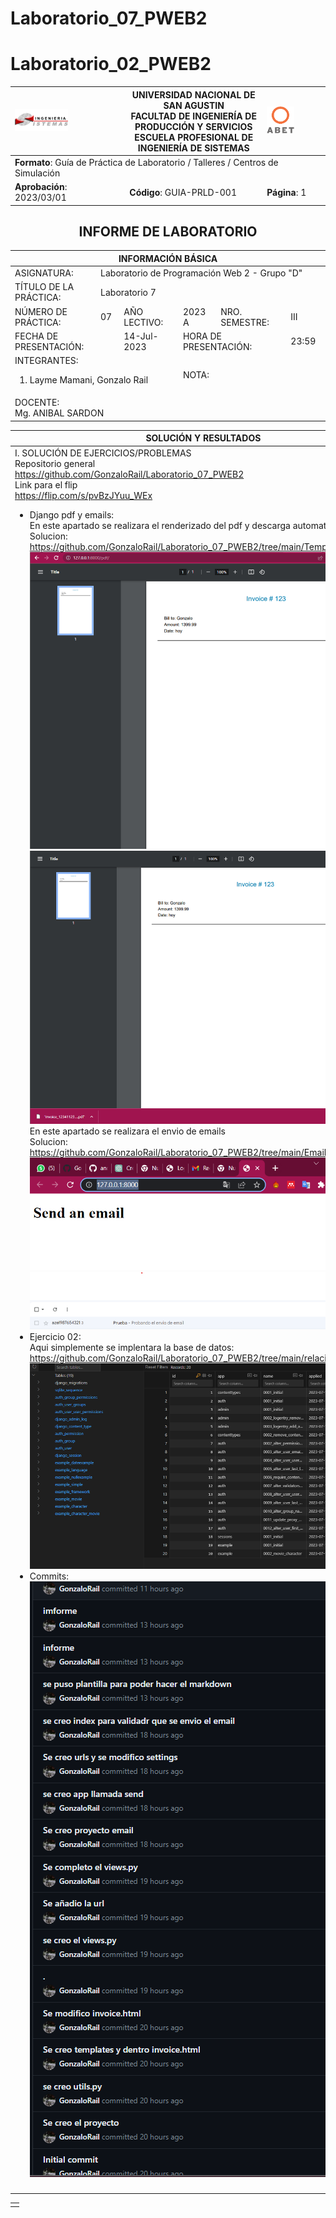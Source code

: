 # Laboratorio_07_PWEB2

# Laboratorio_02_PWEB2
<table>
    <theader>
        <tr>
            <td><img src="https://github.com/rescobedoq/pw2/blob/main/epis.png?raw=true" alt="EPIS" style="width:50%; height:auto"/></td>
            <th align="center">
                <span style="font-weight:bold;">UNIVERSIDAD NACIONAL DE SAN AGUSTIN</span><br />
                <span style="font-weight:bold;">FACULTAD DE INGENIERÍA DE PRODUCCIÓN Y SERVICIOS</span><br />
                <span style="font-weight:bold;">ESCUELA PROFESIONAL DE INGENIERÍA DE SISTEMAS</span>
            </th>
            <td><img src="https://github.com/rescobedoq/pw2/blob/main/abet.png?raw=true" alt="ABET" style="width:50%; height:auto"/></td>
        </tr>
    </theader>
    <tbody>
        <tr><td colspan="3"><span style="font-weight:bold;">Formato</span>: Guía de Práctica de Laboratorio / Talleres / Centros de Simulación</td></tr>
        <tr><td><span style="font-weight:bold;">Aprobación</span>:  2023/03/01</td><td><span style="font-weight:bold;">Código</span>: GUIA-PRLD-001</td><td><span style="font-weight:bold;">Página</span>: 1</td></tr>
    </tbody>
</table>
</div>
<div align="center">
    <span style="font-weight:bold;"><h2>INFORME DE LABORATORIO</h2></span>
</div>


<table>
<theader>
    <tr><th colspan="6" style="width:50%; height:auto; text-align:center">INFORMACIÓN BÁSICA</th></tr>
</theader>
<tbody>
    <tr>
        <td>ASIGNATURA:</td><td colspan="5">Laboratorio de Programación Web 2 - Grupo "D"</td>
    </tr>
    <tr>
        <td>TÍTULO DE LA PRÁCTICA:</td><td colspan="5">Laboratorio 7</td>
    </tr>
    <tr>
        <td>NÚMERO DE PRÁCTICA:</td><td>07</td><td>AÑO LECTIVO:</td><td>2023 A</td><td>NRO. SEMESTRE:</td><td>III</td>
    </tr>
    <tr>
        <td colspan="2">FECHA DE PRESENTACIÓN:</td><td>14-Jul-2023</td><td colspan="2">HORA DE PRESENTACIÓN:</td><td>23:59</td>
    </tr>
    <tr>
        <td colspan="3">INTEGRANTES:
        <ol>
        <li>Layme Mamani, Gonzalo Rail</li>
        </ol>
        </td>
        <td colspan="2"> NOTA:</td>
        <td>     </td>
    </tr>
    <tr>
        <td colspan="6">DOCENTE:<br>
        Mg. ANIBAL SARDON
        </td>
    </tr>
</tdbody>
</table>

<table>
    <theader>
        <tr>
            <th style="text-align:center">SOLUCIÓN Y RESULTADOS</th>
        </tr>
    </theader>
    <tbody>
        <tr>
            <td>
            I. SOLUCIÓN DE EJERCICIOS/PROBLEMAS<br>
                    Repositorio general<br>
                    <a href="https://github.com/GonzaloRail/Laboratorio_07_PWEB2">https://github.com/GonzaloRail/Laboratorio_07_PWEB2</a>
                    <br>Link para el flip<br>
                    <a href="https://flip.com/s/pvBzJYuu_WEx">https://flip.com/s/pvBzJYuu_WEx</a>
            <ul>
                <li>
                    Django pdf y emails:
                    <br>En este apartado se realizara el renderizado del pdf y descarga automatica<br>
                    Solucion: <a href="https://github.com/GonzaloRail/Laboratorio_07_PWEB2/tree/main/TemplateToAPDF/pdf">https://github.com/GonzaloRail/Laboratorio_07_PWEB2/tree/main/TemplateToAPDF/pdf</a>
                    <img src="./img/pdf1.png">
                    <img src="./img/pdf2.png">
                    <br>En este apartado se realizara el envio de emails<br>
                    Solucion: <a href="https://github.com/GonzaloRail/Laboratorio_07_PWEB2/tree/main/Email/emailexample">https://github.com/GonzaloRail/Laboratorio_07_PWEB2/tree/main/Email/emailexample</a>
                    <img src="./img/correPagina.png">
                    <img src="./img/pruebaEmail.png">
                </li>
                <li>
                    Ejercicio 02:<br>
                    Aqui simplemente se implentara la base de datos: <a href="https://github.com/GonzaloRail/Laboratorio_07_PWEB2/tree/main/relaciones">https://github.com/GonzaloRail/Laboratorio_07_PWEB2/tree/main/relaciones</a>
                    <img src="./img/muchosOtros.png"><br>
                    <li>
                    Commits: <br>
                    <img src="./img/comits.png">
                </li>
                </li>
            </ul>
            </td>
        </tr>
        <tr>
            <td>
            </td>
            </td>
        </tr>
    </tbody>
</table>

<table>
    <theader>
        <tr>
        </tr>
    </theader>
    <tbody>
        <tr>
            <td>
            </td>
        </tr>
    </tbody>
</table>

<table>
    <theader>
        <tr>
        </tr>
    </theader>
    <tbody>
        <tr>
        </tr>
    </tbody>
</table>
